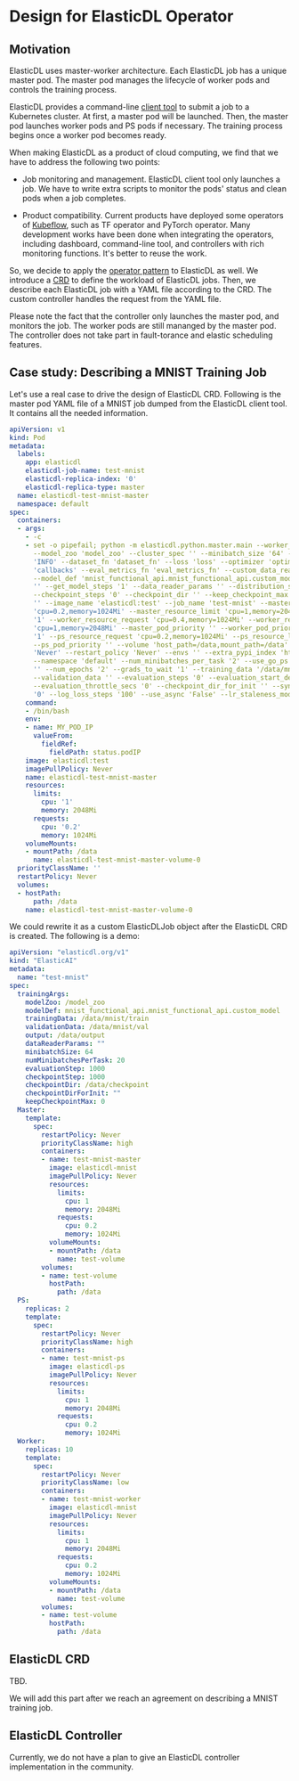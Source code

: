# Design for ElasticDL Operator

## Motivation

ElasticDL uses master-worker architecture.
Each ElasticDL job has a unique master pod.
The master pod manages the lifecycle of worker pods and controls the training process.

ElasticDL provides a command-line [client tool](https://github.com/sql-machine-learning/elasticdl/blob/develop/docs/designs/client_tool.md)
to submit a job to a Kubernetes cluster.
At first, a master pod will be launched.
Then, the master pod launches worker pods and PS pods if necessary.
The training process begins once a worker pod becomes ready.

When making ElasticDL as a product of cloud computing,
we find that we have to address the following two points:

- Job monitoring and management. ElasticDL client tool only launches a job.
We have to write extra scripts to monitor the pods' status
and clean pods when a job completes.

- Product compatibility. Current products have deployed some operators of [Kubeflow](https://www.kubeflow.org/),
such as TF operator and PyTorch operator.
Many development works have been done when integrating the operators,
including dashboard, command-line tool, and controllers with rich monitoring functions.
It's better to reuse the work.

So, we decide to apply the
[operator pattern](https://kubernetes.io/docs/concepts/extend-kubernetes/operator/)
to ElasticDL as well.
We introduce a [CRD](https://kubernetes.io/docs/concepts/extend-kubernetes/api-extension/custom-resources/)
to define the workload of ElasticDL jobs.
Then, we describe each ElasticDL job with a YAML file according to the CRD.
The custom controller handles the request from the YAML file.

Please note the fact that the controller only launches
the master pod, and monitors the job.
The worker pods are still mananged by the master pod.
The controller does not take part in fault-torance and elastic scheduling features.

## Case study: Describing a MNIST Training Job

Let's use a real case to drive the design of ElasticDL CRD.
Following is the master pod YAML file of a MNIST job
dumped from the ElasticDL client tool.
It contains all the needed information.

```yaml
apiVersion: v1
kind: Pod
metadata:
  labels:
    app: elasticdl
    elasticdl-job-name: test-mnist
    elasticdl-replica-index: '0'
    elasticdl-replica-type: master
  name: elasticdl-test-mnist-master
  namespace: default
spec:
  containers:
  - args:
    - -c
    - set -o pipefail; python -m elasticdl.python.master.main --worker_image 'elasticdl:test'
      --model_zoo 'model_zoo' --cluster_spec '' --minibatch_size '64' --log_level
      'INFO' --dataset_fn 'dataset_fn' --loss 'loss' --optimizer 'optimizer' --callbacks
      'callbacks' --eval_metrics_fn 'eval_metrics_fn' --custom_data_reader 'custom_data_reader'
      --model_def 'mnist_functional_api.mnist_functional_api.custom_model' --model_params
      '' --get_model_steps '1' --data_reader_params '' --distribution_strategy 'ParameterServerStrategy'
      --checkpoint_steps '0' --checkpoint_dir '' --keep_checkpoint_max '0' --output
      '' --image_name 'elasticdl:test' --job_name 'test-mnist' --master_resource_request
      'cpu=0.2,memory=1024Mi' --master_resource_limit 'cpu=1,memory=2048Mi' --num_workers
      '1' --worker_resource_request 'cpu=0.4,memory=1024Mi' --worker_resource_limit
      'cpu=1,memory=2048Mi' --master_pod_priority '' --worker_pod_priority '' --num_ps_pods
      '1' --ps_resource_request 'cpu=0.2,memory=1024Mi' --ps_resource_limit 'cpu=1,memory=2048Mi'
      --ps_pod_priority '' --volume 'host_path=/data,mount_path=/data' --image_pull_policy
      'Never' --restart_policy 'Never' --envs '' --extra_pypi_index 'https://pypi.org/simple'
      --namespace 'default' --num_minibatches_per_task '2' --use_go_ps 'True' --aux_params '' --log_file_path '' --tensorboard_log_dir
      '' --num_epochs '2' --grads_to_wait '1' --training_data '/data/mnist/train'
      --validation_data '' --evaluation_steps '0' --evaluation_start_delay_secs '100'
      --evaluation_throttle_secs '0' --checkpoint_dir_for_init '' --sync_version_tolerance
      '0' --log_loss_steps '100' --use_async 'False' --lr_staleness_modulation 'False'
    command:
    - /bin/bash
    env:
    - name: MY_POD_IP
      valueFrom:
        fieldRef:
          fieldPath: status.podIP
    image: elasticdl:test
    imagePullPolicy: Never
    name: elasticdl-test-mnist-master
    resources:
      limits:
        cpu: '1'
        memory: 2048Mi
      requests:
        cpu: '0.2'
        memory: 1024Mi
    volumeMounts:
    - mountPath: /data
      name: elasticdl-test-mnist-master-volume-0
  priorityClassName: ''
  restartPolicy: Never
  volumes:
  - hostPath:
      path: /data
    name: elasticdl-test-mnist-master-volume-0
```

We could rewrite it as a custom ElasticDLJob object
after the ElasticDL CRD is created.
The following is a demo:

```yaml
apiVersion: "elasticdl.org/v1"
kind: "ElasticAI"
metadata:
  name: "test-mnist"
spec:
  trainingArgs:
    modelZoo: /model_zoo
    modelDef: mnist_functional_api.mnist_functional_api.custom_model
    trainingData: /data/mnist/train
    validationData: /data/mnist/val
    output: /data/output
    dataReaderParams: ""
    minibatchSize: 64
    numMinibatchesPerTask: 20
    evaluationStep: 1000
    checkpointStep: 1000
    checkpointDir: /data/checkpoint
    checkpointDirForInit: ""
    keepCheckpointMax: 0
  Master:
    template:
      spec:
        restartPolicy: Never
        priorityClassName: high
        containers:
        - name: test-mnist-master
          image: elasticdl-mnist
          imagePullPolicy: Never
          resources:
            limits:
              cpu: 1
              memory: 2048Mi
            requests:
              cpu: 0.2
              memory: 1024Mi
          volumeMounts:
          - mountPath: /data
            name: test-volume
        volumes:
        - name: test-volume
          hostPath:
            path: /data
  PS:
    replicas: 2
    template:
      spec:
        restartPolicy: Never
        priorityClassName: high
        containers:
        - name: test-mnist-ps
          image: elasticdl-ps
          imagePullPolicy: Never
          resources:
            limits:
              cpu: 1
              memory: 2048Mi
            requests:
              cpu: 0.2
              memory: 1024Mi
  Worker:
    replicas: 10
    template:
      spec:
        restartPolicy: Never
        priorityClassName: low
        containers:
        - name: test-mnist-worker
          image: elasticdl-mnist
          imagePullPolicy: Never
          resources:
            limits:
              cpu: 1
              memory: 2048Mi
            requests:
              cpu: 0.2
              memory: 1024Mi
          volumeMounts:
          - mountPath: /data
            name: test-volume
        volumes:
        - name: test-volume
          hostPath:
            path: /data
```

## ElasticDL CRD

TBD.

We will add this part after we reach an agreement on
describing a MNIST training job.

## ElasticDL Controller

Currently, we do not have a plan to give an
ElasticDL controller implementation in the community.
